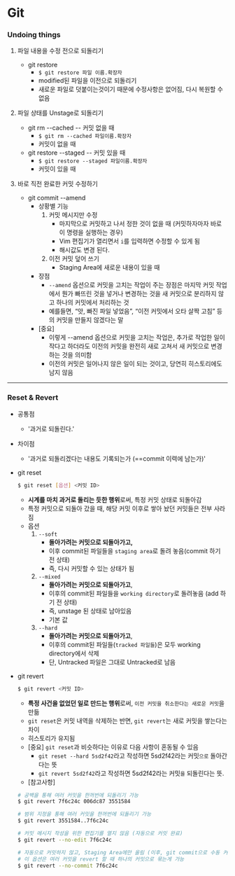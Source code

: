 # Git

### Undoing things

1. 파일 내용을 수정 전으로 되돌리기
   - git restore
     - `$ git restore 파일 이름.확장자`
     - modified된 파일을 이전으로 되돌리기
     - 새로운 파일로 덧붙이는것이기 때문에 수정사항은 없어짐, 다시 복원할 수 없음
2. 파일 상태를 Unstage로 되돌리기
   - git rm --cached  --  커밋 없을 때
     - `$ git rm --cached 파일이름.확장자`
     - 커밋이 없을 때
   - git restore --staged  --  커밋 있을 때
     - `$ git restore --staged 파일이름.확장자`
     - 커밋이 있을 때

3. 바로 직전 완료한 커밋 수정하기
   - git commit --amend
     - 상황별 기능
       1. 커밋 메시지만 수정
          - 마지막으로 커밋하고 나서 정한 것이 없을 때 (커밋하자마자 바로 이 명령을 실행하는 경우)
          - Vim 편집기가 열리면서 `i`를 입력하면 수정할 수 있게 됨
          - 해시값도 변경 된다.
       2. 이전 커밋 덮어 쓰기
          - Staging Area에 새로운 내용이 있을 때
     - 장점
       - `--amend` 옵션으로 커밋을 고치는 작업이 주는 장점은 마지막 커밋 작업에서 
         뭔가 빠뜨린 것을 넣거나 변경하는 것을 새 커밋으로 분리하지 않고 하나의 커밋에서 처리하는 것
       - 예를들면, “앗, 빠진 파일 넣었음”, “이전 커밋에서 오타 살짝 고침” 등의 커밋을 만들지 않겠다는 말
     - [중요]
       - 이렇게 --amend 옵션으로 커밋을 고치는 작업은, 추가로 작업한 일이 작다고 하더라도 
         이전의 커밋을 완전히 새로 고쳐서 새 커밋으로 변경하는 것을 의미함
       - 이전의 커밋은 일어나지 않은 일이 되는 것이고, 당연히 히스토리에도 남지 않음

---

### Reset & Revert

- 공통점

  - '과거로 되돌린다.'

- 차이점

  - '과거로 되돌리겠다는 내용도 기록되는가 (==commit 이력에 남는가)'

- git reset

  ```bash
  $ git reset [옵션] <커밋 ID>
  ```

  - **시계를 마치 과거로 돌리는 듯한 행위**로써, 특정 커밋 상태로 되돌아감
  - 특정 커밋으로 되돌아 갔을 때, 해당 커밋 이후로 쌓아 놨던 커밋들은 전부 사라짐
  - 옵션
    1. `--soft`
       - **돌아가려는 커밋으로 되돌아가고,**
       - 이후 commit된 파일들을 `staging area`로 돌려 놓음(commit 하기 전 상태)
       - 즉, 다시 커밋할 수 있는 상태가 됨
    2. `--mixed`
       - **돌아가려는 커밋으로 되돌아가고**,
       - 이후의 commit된 파일들을 `working directory`로 돌려놓음 (add 하기 전 상태)
       - 즉, unstage 된 상태로 남아있음
       - 기본 값
    3. `--hard`
       - **돌아가려는 커밋으로 되돌아가고**,
       - 이후의 commit된 파일들(`tracked 파일들`)은 모두 working directory에서 삭제
       - 단, Untracked 파일은 그대로 Untracked로 남음

- git revert

  ```bash
  $ git revert <커밋 ID>
  ```

  - **특정 사건을 없었던 일로 만드는 행위**로써, `이전 커밋을 취소한다는 새로운 커밋`을 만듦
  - `git reset`은 커밋 내역을 삭제하는 반면, `git revert`는 새로 커밋을 쌓는다는 차이
  - 히스토리가 유지됨
  - [중요] `git reset`과 비슷하다는 이유로 다음 사항이 혼동될 수 있음
    - `git reset --hard 5sd2f42`라고 작성하면 5sd2f42라는 커밋`으로` 돌아간다는 뜻
    - `git revert 5sd2f42`라고 작성하면 5sd2f42라는 커밋`을` 되돌린다는 뜻.
  - [참고사항]

  ```bash
  # 공백을 통해 여러 커밋을 한꺼번에 되돌리기 가능
  $ git revert 7f6c24c 006dc87 3551584
  
  # 범위 지정을 통해 여러 커밋을 한꺼번에 되돌리기 가능
  $ git revert 3551584..7f6c24c
  
  # 커밋 메시지 작성을 위한 편집기를 열지 않음 (자동으로 커밋 완료)
  $ git revert --no-edit 7f6c24c
  
  # 자동으로 커밋하지 않고, Staging Area에만 올림 (이후, git commit으로 수동 커밋)
  # 이 옵션은 여러 커밋을 revert 할 때 하나의 커밋으로 묶는게 가능
  $ git revert --no-commit 7f6c24c
  ```

  